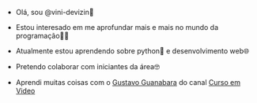 - Olá, sou @vini-devizin👋

- Estou interesado em me aprofundar mais e mais no mundo da programação👨‍💻

- Atualmente estou aprendendo sobre python🐍 e desenvolvimento web🌐

- Pretendo colaborar com iniciantes da área🤓

- Aprendi muitas coisas com o [Gustavo Guanabara](https://github.com/gustavoguanabara) do canal [Curso em Video](https://www.youtube.com/c/CursoemV%C3%ADdeo)
<!---
vini-devizin/vini-devizin is a ✨ special ✨ repository because its `README.md` (this file) appears on your GitHub profile.
You can click the Preview link to take a look at your changes.
--->
